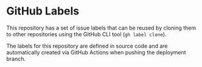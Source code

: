 # GitHub Labels

This repository has a set of issue labels that can be reused by cloning them to other repositories using the GitHub CLI tool (`gh label clone`).

The labels for this repository are defined in source code and are automatically created via GitHub Actions when pushing the deployment branch.

